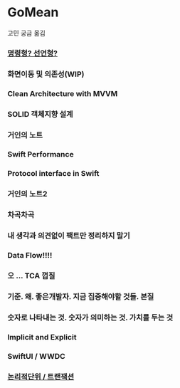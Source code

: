 # GoMean
고민 궁금 옮김

### [명령형? 선언형?](명령형선언형.md)

### 화면이동 및 의존성(WIP)

### Clean Architecture with MVVM

### SOLID 객체지향 설계

### 거인의 노트

### Swift Performance

### Protocol interface in Swift

### 거인의 노트2

### 차곡차곡

### 내 생각과 의견없이 팩트만 정리하지 말기

### Data Flow!!!!

### 오 ... TCA 껍질

### 기준. 왜. 좋은개발자. 지금 집중해야할 것들. 본질

### 숫자로 나타내는 것. 숫자가 의미하는 것. 가치를 두는 것

### Implicit and Explicit

### SwiftUI / WWDC

### [논리적단위 / 트랜잭션](논리적단위.md)
